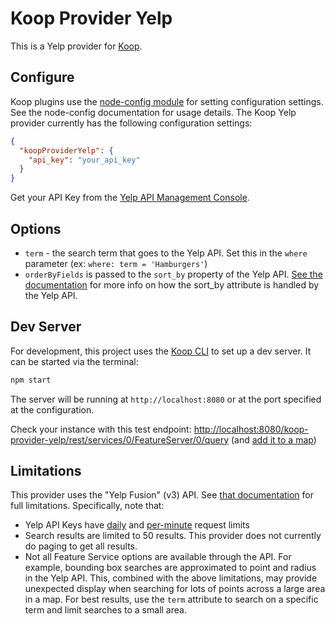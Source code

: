 # Koop Provider Yelp

This is a Yelp provider for [Koop](https://koopjs.github.io).

## Configure

Koop plugins use the [node-config module](https://www.npmjs.com/package/config) for setting configuration settings. See the node-config documentation for usage details. The Koop Yelp provider currently has the following configuration settings:

```json
{
  "koopProviderYelp": {
    "api_key": "your_api_key"
  }
}
```

Get your API Key from the [Yelp API Management Console](https://www.yelp.com/developers/v3/manage_app).

## Options

- `term` - the search term that goes to the Yelp API. Set this in the `where` parameter (ex: `where: term = 'Hamburgers'`)
- `orderByFields` is passed to the `sort_by` property of the Yelp API. [See the documentation](https://www.yelp.com/developers/documentation/v3/business_search) for more info on how the sort_by attribute is handled by the Yelp API.

## Dev Server

For development, this project uses the [Koop CLI](https://github.com/koopjs/koop-cli) to set up a dev server. It can be started via the terminal:

```bash
npm start
```

The server will be running at `http://localhost:8080` or at the port specified at the configuration.

Check your instance with this test endpoint:
[http://localhost:8080/koop-provider-yelp/rest/services/0/FeatureServer/0/query](http://localhost:8080/koop-provider-yelp/rest/services/0/FeatureServer/0/query) (and [add it to a map](http://www.arcgis.com/home/webmap/viewer.html?url=http://localhost:8080/koop-provider-yelp/rest/services/0/FeatureServer/0))

## Limitations

This provider uses the "Yelp Fusion" (v3) API. See [that documentation](https://www.yelp.com/developers/documentation/v3/get_started) for full limitations. Specifically, note that:

- Yelp API Keys have [daily](https://www.yelp.com/developers/documentation/v3/rate_limiting) and [per-minute](https://www.yelp.com/developers/documentation/v3/qps_rate_limiting) request limits
- Search results are limited to 50 results. This provider does not currently do paging to get all results.
- Not all Feature Service options are available through the API. For example, bounding box searches are approximated to point and radius in the Yelp API. This, combined with the above limitations, may provide unexpected display when searching for lots of points across a large area in a map. For best results, use the `term` attribute to search on a specific term and limit searches to a small area.

